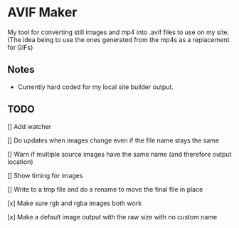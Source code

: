 # AVIF Maker

My tool for converting still images
and mp4 into .avif files to use
on my site. (The idea being to use
the ones generated from the mp4s
as a replacement for GIFs)

## Notes

- Currently hard coded for my local
site builder output. 

## TODO

[] Add watcher

[] Do updates when images change even
if the file name stays the same

[] Warn if multiple source images
have the same name (and therefore
output location)

[] Show timing for images

[] Write to a tmp file and do a rename
to move the final file in place

[x] Make sure rgb and rgba images 
both work

[x] Make a default image output with 
the raw size with no custom name

